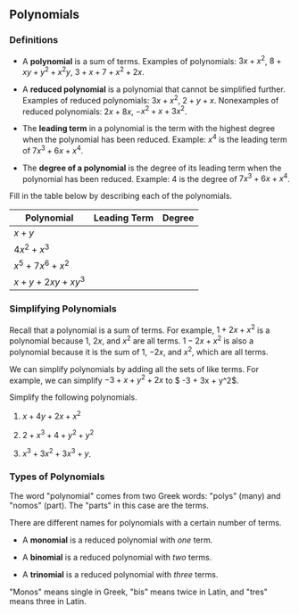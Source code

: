 Polynomials
-------

### Definitions

* A **polynomial** is a sum of terms. Examples of polynomials: $3x + x^2$, $8 + xy + y^2 + x^2y$, $3 + x + 7 + x^2 + 2x$.

* A **reduced polynomial** is a polynomial that cannot be simplified further. Examples of reduced polynomials: $3x + x^2$, $2 + y + x$. Nonexamples of reduced polynomials: $2x + 8x$, $-x^2 + x + 3x^2$.

* The **leading term** in a polynomial is the term with the highest degree when the polynomial has been reduced. Example: $x^4$ is the leading term of $7x^3 + 6x + x^4$.

* The **degree of a polynomial** is the degree of its leading term when the polynomial has been reduced. Example: 4 is the degree of $7x^3 + 6x + x^4$.

Fill in the table below by describing each of the polynomials.

| Polynomial | Leading Term | Degree |
| --- | --- | --- | 
| $x + y$| | |
| $4x^2 + x^3$ | | |
| $x^5 + 7x^6 + x^2$ | | |
| $x + y + 2xy + xy^3$ | | |


### Simplifying Polynomials

Recall that a polynomial is a sum of terms. For example, $1 + 2x + x^2$ is a polynomial because 1, $2x$, and $x^2$ are all terms.  $1 - 2x + x^2$ is also a polynomial because it is the sum of 1$,$ $-2x$, and $x^2$, which are all terms. 

We can simplify polynomials by adding all the sets of like terms. For example, we can simplify $-3 + x + y^2 + 2x$ to $ -3 + 3x + y^2$.


Simplify the following polynomials.

1. $x + 4y + 2x + x^2$

2. $2 + x^3 + 4 + y^2 + y^2$

3. $x^3 + 3x^2 + 3x^3 + y$.


### Types of Polynomials

The word "polynomial" comes from two Greek words: "polys" (many) and "nomos" (part). The "parts" in this case are the terms.

There are different names for polynomials with a certain number of terms.

* A **monomial** is a reduced polynomial with *one* term.

* A **binomial** is a reduced polynomial with *two* terms.

* A **trinomial** is a reduced polynomial with *three* terms.


"Monos" means single in Greek, "bis" means twice in Latin, and "tres" means three in Latin.